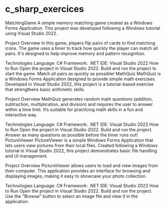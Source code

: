 # c_sharp_exercices

MatchingGame
A simple memory matching game created as a Windows Forms Application. This project was developed following a Windows tutorial using Visual Studio 2022.

Project Overview
In this game, players flip pairs of cards to find matching icons. The game uses a timer to track how quickly the player can match all pairs. It's designed to help improve memory and pattern recognition.

Technologies
Language: C#
Framework: .NET
IDE: Visual Studio 2022
How to Run
Open the project in Visual Studio 2022.
Build and run the project to start the game.
Match all pairs as quickly as possible!
MathQuiz
MathQuiz is a Windows Forms Application designed to provide simple math exercises. Developed in Visual Studio 2022, this project is a tutorial-based exercise that strengthens basic arithmetic skills.

Project Overview
MathQuiz generates random math questions (addition, subtraction, multiplication, and division) and requires the user to answer within a time limit. It’s suitable for practicing math skills in a fun and interactive way.

Technologies
Language: C#
Framework: .NET
IDE: Visual Studio 2022
How to Run
Open the project in Visual Studio 2022.
Build and run the project.
Answer as many questions as possible before the timer runs out!
PictureViewer
PictureViewer is a simple Windows Forms Application that lets users view pictures from their local files. Created following a Windows tutorial in Visual Studio 2022, this project demonstrates basic file handling and UI management.

Project Overview
PictureViewer allows users to load and view images from their computer. This application provides an interface for browsing and displaying images, making it easy to showcase your photo collection.

Technologies
Language: C#
Framework: .NET
IDE: Visual Studio 2022
How to Run
Open the project in Visual Studio 2022.
Build and run the project.
Use the "Browse" button to select an image file and view it in the application.
